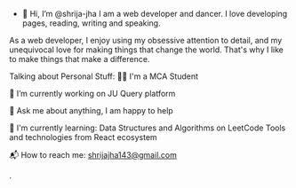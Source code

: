 - 👋 Hi, I’m @shrija-jha
I am a web developer and dancer. I love developing pages, reading, writing and speaking.

As a web developer, I enjoy using my obsessive attention to detail, and my unequivocal love for making things that change the world.
That's why I like to make things that make a difference.

Talking about Personal Stuff:
👨‍🎓 I'm a MCA Student

🔭 I’m currently working on JU Query platform

💬 Ask me about anything, I am happy to help

🌱 I'm currently learning:
Data Structures and Algorithms on LeetCode
Tools and technologies from React ecosystem

📬 How to reach me: shrijajha143@gmail.com  

.

<!---
shrija-jha/shrija-jha is a ✨ special ✨ repository because its `README.md` (this file) appears on your GitHub profile.
You can click the Preview link to take a look at your changes.
--->
